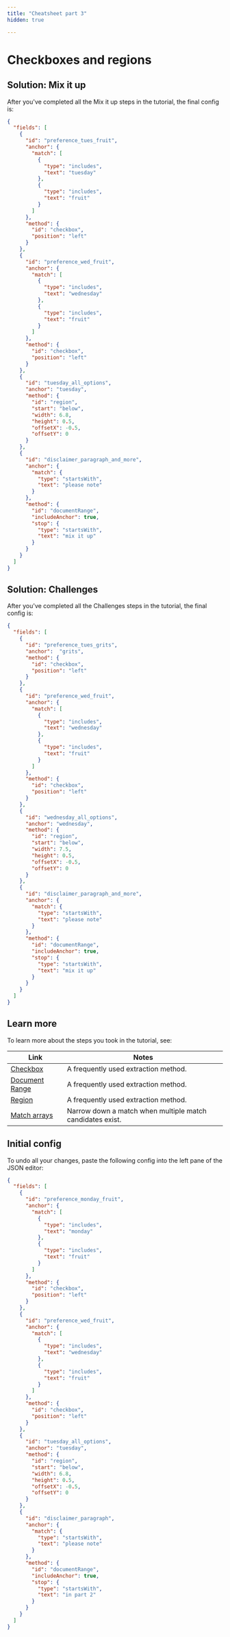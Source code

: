 ```yaml
---
title: "Cheatsheet part 3"
hidden: true

---
```


Checkboxes and regions
===

Solution: Mix it up
---

After you've completed all the Mix it up steps in the tutorial, the final config is:

```json
{
  "fields": [
    {
      "id": "preference_tues_fruit",
      "anchor": {
        "match": [
          {
            "type": "includes",
            "text": "tuesday"
          },
          {
            "type": "includes",
            "text": "fruit"
          }
        ]
      },
      "method": {
        "id": "checkbox",
        "position": "left"
      }
    },
    {
      "id": "preference_wed_fruit",
      "anchor": {
        "match": [
          {
            "type": "includes",
            "text": "wednesday"
          },
          {
            "type": "includes",
            "text": "fruit"
          }
        ]
      },
      "method": {
        "id": "checkbox",
        "position": "left"
      }
    },
    {
      "id": "tuesday_all_options",
      "anchor": "tuesday",
      "method": {
        "id": "region",
        "start": "below",
        "width": 6.8,
        "height": 0.5,
        "offsetX": -0.5,
        "offsetY": 0
      }
    },
    {
      "id": "disclaimer_paragraph_and_more",
      "anchor": {
        "match": {
          "type": "startsWith",
          "text": "please note"
        }
      },
      "method": {
        "id": "documentRange",
        "includeAnchor": true,
        "stop": {
          "type": "startsWith",
          "text": "mix it up"
        }
      }
    }
  ]
}
```

Solution: Challenges
----

After you've completed all the Challenges steps in the tutorial, the final config is:

```json
{
  "fields": [
    {
      "id": "preference_tues_grits",
      "anchor":  "grits",
      "method": {
        "id": "checkbox",
        "position": "left"
      }
    },
    {
      "id": "preference_wed_fruit",
      "anchor": {
        "match": [
          {
            "type": "includes",
            "text": "wednesday"
          },
          {
            "type": "includes",
            "text": "fruit"
          }
        ]
      },
      "method": {
        "id": "checkbox",
        "position": "left"
      }
    },
    {
      "id": "wednesday_all_options",
      "anchor": "wednesday",
      "method": {
        "id": "region",
        "start": "below",
        "width": 7.5,
        "height": 0.5,
        "offsetX": -0.5,
        "offsetY": 0
      }
    },
    {
      "id": "disclaimer_paragraph_and_more",
      "anchor": {
        "match": {
          "type": "startsWith",
          "text": "please note"
        }
      },
      "method": {
        "id": "documentRange",
        "includeAnchor": true,
        "stop": {
          "type": "startsWith",
          "text": "mix it up"
        }
      }
    }
  ]
}
```

Learn more
---

To learn more about the steps you took in the tutorial, see:

| Link                                 | Notes                                                     |
| ------------------------------------ | --------------------------------------------------------- |
| [Checkbox](doc:checkbox)             | A frequently used extraction method.                      |
| [Document Range](doc:document-range) | A frequently used extraction method.                      |
| [Region](doc:region)                 | A frequently used extraction method.                      |
| [Match arrays](doc:match-arrays)     | Narrow down a match when multiple match candidates exist. |

Initial config
---

To undo all your changes, paste the following config into the left pane of the JSON editor:

```json
{
  "fields": [
    {
      "id": "preference_monday_fruit",
      "anchor": {
        "match": [
          {
            "type": "includes",
            "text": "monday"
          },
          {
            "type": "includes",
            "text": "fruit"
          }
        ]
      },
      "method": {
        "id": "checkbox",
        "position": "left"
      }
    },
    {
      "id": "preference_wed_fruit",
      "anchor": {
        "match": [
          {
            "type": "includes",
            "text": "wednesday"
          },
          {
            "type": "includes",
            "text": "fruit"
          }
        ]
      },
      "method": {
        "id": "checkbox",
        "position": "left"
      }
    },
    {
      "id": "tuesday_all_options",
      "anchor": "tuesday",
      "method": {
        "id": "region",
        "start": "below",
        "width": 6.8,
        "height": 0.5,
        "offsetX": -0.5,
        "offsetY": 0
      }
    },
    {
      "id": "disclaimer_paragraph",
      "anchor": {
        "match": {
          "type": "startsWith",
          "text": "please note"
        }
      },
      "method": {
        "id": "documentRange",
        "includeAnchor": true,
        "stop": {
          "type": "startsWith",
          "text": "in part 2"
        }
      }
    }
  ]
}
```

